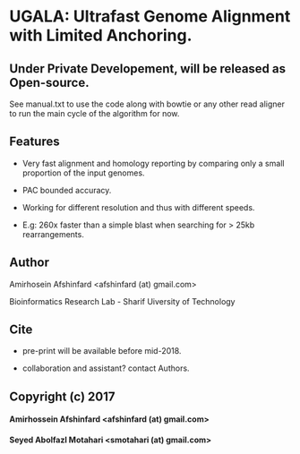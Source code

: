 # UGALA: Ultrafast Genome Alignment with Limited Anchoring.

## Under Private Developement, will be released as Open-source.

See manual.txt to use the code along with bowtie or any other read aligner to run the main cycle of the algorithm for now.

## Features

* Very fast alignment and homology reporting by comparing only a small proportion of the input genomes.

* PAC bounded accuracy. 

* Working for different resolution and thus with different speeds.

* E.g: 260x faster than a simple blast when searching for > 25kb rearrangements.

## Author

 Amirhosein Afshinfard <afshinfard (at) gmail.com>

 Bioinformatics Research Lab - Sharif Uiversity of Technology

## Cite

* pre-print will be available before mid-2018.

* collaboration and assistant? contact Authors.

## Copyright (c) 2017

####  Amirhossein Afshinfard   <afshinfard (at) gmail.com>
####  Seyed Abolfazl Motahari  <smotahari (at) gmail.com>

